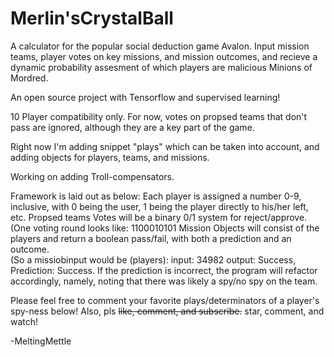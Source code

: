 # Merlin'sCrystalBall
A calculator for the popular social deduction game Avalon.  Input mission teams, player votes on key missions, and mission outcomes, and recieve a dynamic probability assesment of which players are malicious Minions of Mordred.


An open source project with Tensorflow and supervised learning!

10 Player compatibility only.  For now, votes on propsed teams that don't pass are ignored, although they are a key part of the game. 

Right now I'm adding snippet "plays" which can be taken into account, and adding objects for players, teams, and missions. 

Working on adding Troll-compensators. 




Framework is laid out as below:
  Each player is assigned a number 0-9, inclusive, with 0 being the user, 1 being the player directly to his/her left, etc.
  Propsed teams
  Votes will be a binary 0/1 system for reject/approve.  (One voting round looks like: 1100010101
  Mission Objects will consist of the players and return a boolean pass/fail, with both a prediction and an outcome.  
    (So a missiobinput would be (players):  input: 34982  output: Success, Prediction: Success.
     If the prediction is incorrect, the program will refactor accordingly, namely, noting that there was likely a spy/no spy on
     the team. 
  
Please feel free to comment your favorite plays/determinators of a player's spy-ness below!
Also, pls ~~like, comment, and subscribe.~~ star, comment, and watch! 


-MeltingMettle
  
  
  
  
